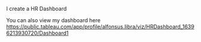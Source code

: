 I create a HR Dashboard

You can also view my dashboard here https://public.tableau.com/app/profile/alfonsus.libra/viz/HRDashboard_16396213930720/Dashboard1
